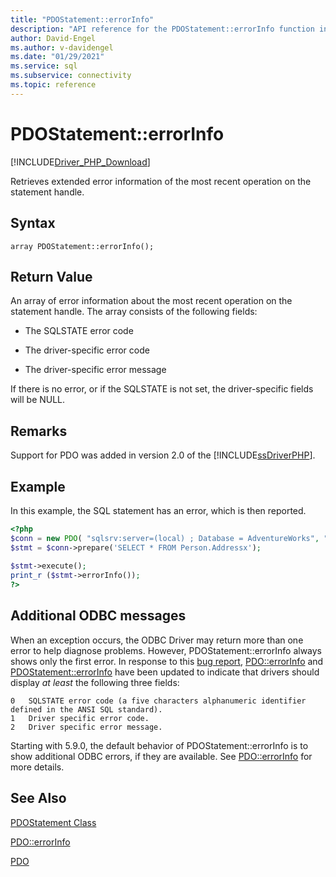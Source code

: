 ```yaml
---
title: "PDOStatement::errorInfo"
description: "API reference for the PDOStatement::errorInfo function in the Microsoft PDO_SQLSRV Driver for PHP for SQL Server."
author: David-Engel
ms.author: v-davidengel
ms.date: "01/29/2021"
ms.service: sql
ms.subservice: connectivity
ms.topic: reference
---
```

# PDOStatement::errorInfo
[!INCLUDE[Driver_PHP_Download](../../includes/driver_php_download.md)]

Retrieves extended error information of the most recent operation on the statement handle.  
  
## Syntax  

```
array PDOStatement::errorInfo();
```
  
## Return Value  
An array of error information about the most recent operation on the statement handle. The array consists of the following fields:  
  
-   The SQLSTATE error code  
  
-   The driver-specific error code  
  
-   The driver-specific error message  
  
If there is no error, or if the SQLSTATE is not set, the driver-specific fields will be NULL.  
  
## Remarks  
Support for PDO was added in version 2.0 of the [!INCLUDE[ssDriverPHP](../../includes/ssdriverphp_md.md)].  
  
## Example  
In this example, the SQL statement has an error, which is then reported.  
  
```php
<?php  
$conn = new PDO( "sqlsrv:server=(local) ; Database = AdventureWorks", "", "");  
$stmt = $conn->prepare('SELECT * FROM Person.Addressx');  
  
$stmt->execute();  
print_r ($stmt->errorInfo());  
?>  
```

## Additional ODBC messages

When an exception occurs, the ODBC Driver may return more than one error to help diagnose problems. However, PDOStatement::errorInfo always shows only the first error. In response to this [bug report](https://bugs.php.net/bug.php?id=78196), [PDO::errorInfo](https://www.php.net/manual/en/pdo.errorinfo.php) and [PDOStatement::errorInfo](https://www.php.net/manual/en/pdostatement.errorinfo.php) have been updated to indicate that drivers should display *at least* the following three fields:
```
0	SQLSTATE error code (a five characters alphanumeric identifier defined in the ANSI SQL standard).
1	Driver specific error code.
2	Driver specific error message.
```

Starting with 5.9.0, the default behavior of PDOStatement::errorInfo is to show additional ODBC errors, if they are available. See [PDO::errorInfo](../../connect/php/pdo-errorinfo.md) for more details.
  
## See Also  
[PDOStatement Class](../../connect/php/pdostatement-class.md)

[PDO::errorInfo](../../connect/php/pdo-errorinfo.md)

[PDO](https://php.net/manual/book.pdo.php)  
  
